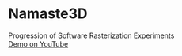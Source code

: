 # Namaste3D
Progression of Software Rasterization Experiments  
[Demo on YouTube](https://www.youtube.com/watch?v=E1UpdbCpP9g)
